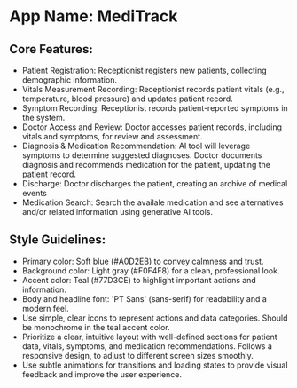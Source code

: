 # **App Name**: MediTrack

## Core Features:

- Patient Registration: Receptionist registers new patients, collecting demographic information.
- Vitals Measurement Recording: Receptionist records patient vitals (e.g., temperature, blood pressure) and updates patient record.
- Symptom Recording: Receptionist records patient-reported symptoms in the system.
- Doctor Access and Review: Doctor accesses patient records, including vitals and symptoms, for review and assessment.
- Diagnosis & Medication Recommendation: AI tool will leverage symptoms to determine suggested diagnoses. Doctor documents diagnosis and recommends medication for the patient, updating the patient record.
- Discharge: Doctor discharges the patient, creating an archive of medical events
- Medication Search: Search the availale medication and see alternatives and/or related information using generative AI tools.

## Style Guidelines:

- Primary color: Soft blue (#A0D2EB) to convey calmness and trust.
- Background color: Light gray (#F0F4F8) for a clean, professional look.
- Accent color: Teal (#77D3CE) to highlight important actions and information.
- Body and headline font: 'PT Sans' (sans-serif) for readability and a modern feel.
- Use simple, clear icons to represent actions and data categories. Should be monochrome in the teal accent color.
- Prioritize a clear, intuitive layout with well-defined sections for patient data, vitals, symptoms, and medication recommendations. Follows a responsive design, to adjust to different screen sizes smoothly.
- Use subtle animations for transitions and loading states to provide visual feedback and improve the user experience.